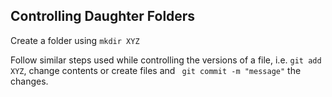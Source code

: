 ## Controlling Daughter Folders

Create a folder using `mkdir XYZ`

Follow similar steps used while controlling the versions of a file, i.e. `git add XYZ`, change contents or create files and ` git commit -m "message"` the changes.


